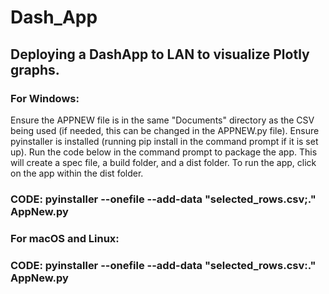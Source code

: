 # Dash_App
## Deploying a DashApp to LAN to visualize Plotly graphs. 

### For Windows:
Ensure the APPNEW file is in the same "Documents" directory as the CSV being used (if needed, this can be changed in the APPNEW.py file). 
Ensure pyinstaller is installed (running pip install in the command prompt if it is set up). Run the code below in the command prompt to package the app. 
This will create a spec file, a build folder, and a dist folder. To run the app, click on the app within the dist folder.

### CODE: pyinstaller --onefile --add-data "selected_rows.csv;." AppNew.py

### For macOS and Linux:
### CODE: pyinstaller --onefile --add-data "selected_rows.csv:." AppNew.py
